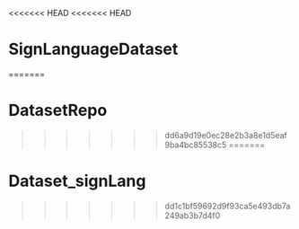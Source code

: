 <<<<<<< HEAD
<<<<<<< HEAD
# SignLanguageDataset
=======
# DatasetRepo
>>>>>>> dd6a9d19e0ec28e2b3a8e1d5eaf9ba4bc85538c5
=======
# Dataset_signLang
>>>>>>> dd1c1bf59692d9f93ca5e493db7a249ab3b7d4f0
